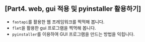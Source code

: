 ## [Part4. web, gui 적용 및 pyinstaller 활용하기]

- `fastapi`를 활용한 웹 프레임워크를 찍먹해 봅니다.
- `flet`을 활용한 gui 프로그램을 찍먹해 봅니다.
- `pyinstaller`를 이용하여 GUI 프로그램을 만드는 방법을 익힙니다.
